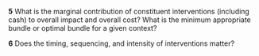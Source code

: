 **5**	What is the marginal contribution of constituent interventions (including cash) to overall impact and overall cost? What is the minimum appropriate bundle or optimal bundle for a given context?

**6**	Does the timing, sequencing, and intensity of interventions matter?